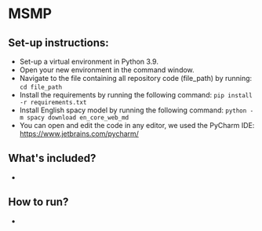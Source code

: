 # MSMP

## Set-up instructions:
- Set-up a virtual environment in Python 3.9.
- Open your new environment in the command window.
- Navigate to the file containing all repository code (file_path) by running: ```cd file_path```
- Install the requirements by running the following command: ```pip install -r requirements.txt```
- Install English spacy model by running the following command: ```python -m spacy download en_core_web_md```
- You can open and edit the code in any editor, we used the PyCharm IDE: https://www.jetbrains.com/pycharm/

## What's included?
- 

## How to run?
-
